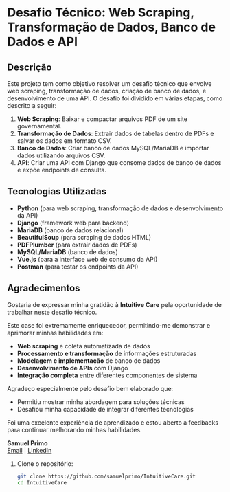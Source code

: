 # Desafio Técnico: Web Scraping, Transformação de Dados, Banco de Dados e API

## Descrição

Este projeto tem como objetivo resolver um desafio técnico que envolve web scraping, transformação de dados, criação de banco de dados, e desenvolvimento de uma API. O desafio foi dividido em várias etapas, como descrito a seguir:

1. **Web Scraping**: Baixar e compactar arquivos PDF de um site governamental.
2. **Transformação de Dados**: Extrair dados de tabelas dentro de PDFs e salvar os dados em formato CSV.
3. **Banco de Dados**: Criar banco de dados MySQL/MariaDB e importar dados utilizando arquivos CSV.
4. **API**: Criar uma API com Django que consome dados de banco de dados e expõe endpoints de consulta.

## Tecnologias Utilizadas

- **Python** (para web scraping, transformação de dados e desenvolvimento da API)
- **Django** (framework web para backend)
- **MariaDB** (banco de dados relacional)
- **BeautifulSoup** (para scraping de dados HTML)
- **PDFPlumber** (para extrair dados de PDFs)
- **MySQL/MariaDB** (banco de dados)
- **Vue.js** (para a interface web de consumo da API)
- **Postman** (para testar os endpoints da API)

## Agradecimentos

Gostaria de expressar minha gratidão à **Intuitive Care** pela oportunidade de trabalhar neste desafio técnico. 

Este case foi extremamente enriquecedor, permitindo-me demonstrar e aprimorar minhas habilidades em:

- **Web scraping** e coleta automatizada de dados
- **Processamento e transformação** de informações estruturadas
- **Modelagem e implementação** de banco de dados
- **Desenvolvimento de APIs** com Django
- **Integração completa** entre diferentes componentes de sistema

Agradeço especialmente pelo desafio bem elaborado que:
- Permitiu mostrar minha abordagem para soluções técnicas
- Desafiou minha capacidade de integrar diferentes tecnologias

Foi uma excelente experiência de aprendizado e estou aberto a feedbacks para continuar melhorando minhas habilidades.

**Samuel Primo**  
[Email](mailto:samucarcoverde@gmail.com) | 
[LinkedIn](https://www.linkedin.com/in/samuel-arcoverde/)

1. Clone o repositório:
   ```bash
   git clone https://github.com/samuelprimo/IntuitiveCare.git
   cd IntuitiveCare

